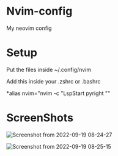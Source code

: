 # Nvim-config

My neovim config

# Setup 

Put the files inside ~/.config/nvim 

Add this inside your .zshrc or .bashrc

*alias nvim="nvim -c "LspStart pyright ""


# ScreenShots
![Screenshot from 2022-09-19 08-24-27](https://user-images.githubusercontent.com/59633184/190942629-072deb8c-73cd-4e8b-b0a8-e7ab59180929.png)

![Screenshot from 2022-09-19 08-25-15](https://user-images.githubusercontent.com/59633184/190942634-5662e239-2f90-4844-b8cc-f1b820b6c820.png)
